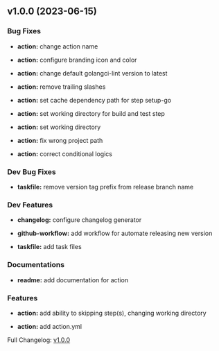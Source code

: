 ## v1.0.0 (2023-06-15)

### Bug Fixes

- **action:** change action name

- **action:** configure branding icon and color

- **action:** change default golangci-lint version to latest

- **action:** remove trailing slashes

- **action:** set cache dependency path for step setup-go

- **action:** set working directory for build and test step

- **action:** set working directory

- **action:** fix wrong project path

- **action:** correct conditional logics

### Dev Bug Fixes

- **taskfile:** remove version tag prefix from release branch name

### Dev Features

- **changelog:** configure changelog generator

- **github-workflow:** add workflow for automate releasing new version

- **taskfile:** add task files

### Documentations

- **readme:** add documentation for action

### Features

- **action:** add ability to skipping step(s), changing working directory

- **action:** add action.yml

Full Changelog: [v1.0.0](https://github.com/ghacts/go/commits/v1.0.0)
